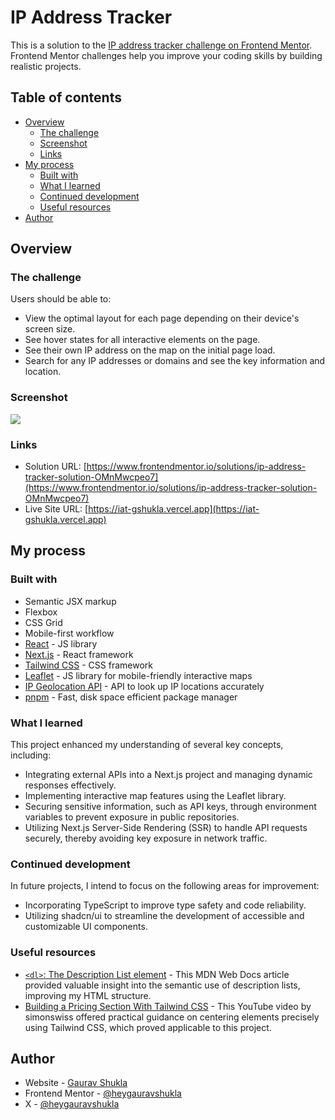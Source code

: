 # IP Address Tracker

This is a solution to the [IP address tracker challenge on Frontend Mentor](https://www.frontendmentor.io/challenges/ip-address-tracker-I8-0yYAH0). Frontend Mentor challenges help you improve your coding skills by building realistic projects.

## Table of contents

- [Overview](#overview)
  - [The challenge](#the-challenge)
  - [Screenshot](#screenshot)
  - [Links](#links)
- [My process](#my-process)
  - [Built with](#built-with)
  - [What I learned](#what-i-learned)
  - [Continued development](#continued-development)
  - [Useful resources](#useful-resources)
- [Author](#author)

## Overview

### The challenge

Users should be able to:

- View the optimal layout for each page depending on their device's screen size.
- See hover states for all interactive elements on the page.
- See their own IP address on the map on the initial page load.
- Search for any IP addresses or domains and see the key information and location.

### Screenshot

![](/public/screenshots/desktop.png)

### Links

- Solution URL: [https://www.frontendmentor.io/solutions/ip-address-tracker-solution-OMnMwcpeo7](https://www.frontendmentor.io/solutions/ip-address-tracker-solution-OMnMwcpeo7)
- Live Site URL: [https://iat-gshukla.vercel.app](https://iat-gshukla.vercel.app)

## My process

### Built with

- Semantic JSX markup
- Flexbox
- CSS Grid
- Mobile-first workflow
- [React](https://reactjs.org/) - JS library
- [Next.js](https://nextjs.org/) - React framework
- [Tailwind CSS](https://tailwindcss.com/) - CSS framework
- [Leaflet](https://leafletjs.com/) - JS library for mobile-friendly interactive maps
- [IP Geolocation API](https://geo.ipify.org/) - API to look up IP locations accurately
- [pnpm](https://pnpm.io/) - Fast, disk space efficient package manager

### What I learned

This project enhanced my understanding of several key concepts, including:

- Integrating external APIs into a Next.js project and managing dynamic responses effectively.
- Implementing interactive map features using the Leaflet library.
- Securing sensitive information, such as API keys, through environment variables to prevent exposure in public repositories.
- Utilizing Next.js Server-Side Rendering (SSR) to handle API requests securely, thereby avoiding key exposure in network traffic.

### Continued development

In future projects, I intend to focus on the following areas for improvement:

- Incorporating TypeScript to improve type safety and code reliability.
- Utilizing shadcn/ui to streamline the development of accessible and customizable UI components.

### Useful resources

- [`<dl>`: The Description List element](https://developer.mozilla.org/en-US/docs/Web/HTML/Element/dl) - This MDN Web Docs article provided valuable insight into the semantic use of description lists, improving my HTML structure.
- [Building a Pricing Section With Tailwind CSS](https://youtu.be/WMGFQwewVa4?si=H4ppVgT8QCyGIopa&t=385) - This YouTube video by simonswiss offered practical guidance on centering elements precisely using Tailwind CSS, which proved applicable to this project.

## Author

- Website - [Gaurav Shukla](https://gshukla.vercel.app)
- Frontend Mentor - [@heygauravshukla](https://www.frontendmentor.io/profile/heygauravshukla)
- X - [@heygauravshukla](https://www.x.com/heygauravshukla)
